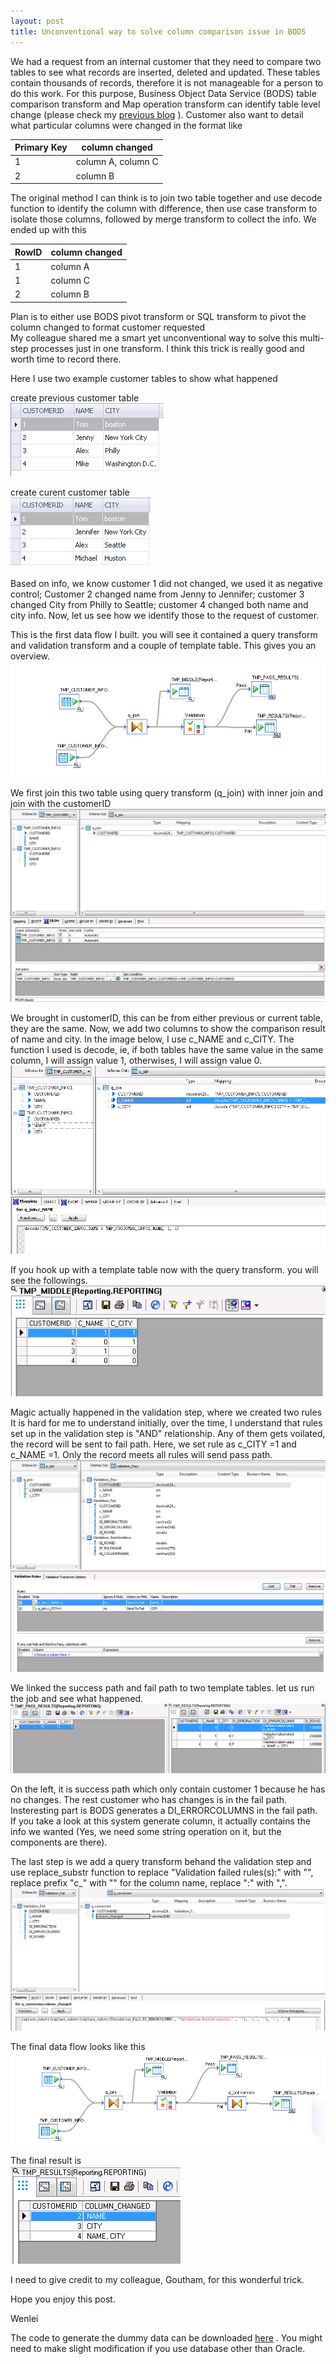 ```yaml
---
layout: post
title: Unconventional way to solve column comparison issue in BODS
---
```


We had a request from an internal customer that they need to compare two tables to see what records are inserted, deleted and updated.  These tables contain thousands of records, therefore it is not manageable for a person to do this work. For this purpose, Business Object Data Service (BODS) table comparison transform and Map operation transform can identify table level change (please check my <a href="https://wenleicao.github.io/Observe-SAP-Data-Service-CDC-Behavior-Using-Table-Comparison/">previous blog</a> ).  Customer also want to detail what particular columns were changed in the format like

|Primary Key|column changed|
| --- | --- |
| 1 | column A, column C |  
| 2 | column B | 

The original method I can think is to join two table together and use decode function to identify the column with difference, then use case transform to isolate those columns, followed by merge transform to collect the info.  We ended up with this  

|RowID|column changed|
| --- | --- |
|1|column A|  
|1|column C|  
|2|column B|

Plan is to either use BODS pivot transform or SQL transform to pivot the column changed to format customer requested  
My colleague shared me a smart yet unconventional way to solve this multi-step processes just in one transform. I think this trick is really good and worth time to record there.   

Here I use two example customer tables to show what happened  

create previous customer table  
<img src="/images/blog9/customer_before.PNG" >

create curent customer table  
<img src="/images/blog9/customer_after.PNG" >

Based on info, we know customer 1 did not changed, we used it as negative control; Customer 2 changed name from Jenny to Jennifer; customer 3 changed City from Philly to Seattle; customer 4 changed both name and city info. Now, let us see how we identify those to the request of customer.  

This is the first data flow I built.  you will see it contained a query transform and validation transform and a couple of template table. This gives you an overview. 
<img src="/images/blog9/data_flow.PNG" >

We first join this two table using query transform (q_join) with inner join and join with the customerID
<img src="/images/blog9/join_condition.PNG" >

We brought in customerID, this can be from either previous or current table, they are the same. 
Now, we add two columns to show the comparison result of name and city. In the image below, I use c_NAME and c_CITY. The function I used is decode, ie, if both tables have the same value in the same column, I will assign value 1, otherwises, I will assign value 0.  
<img src="/images/blog9/column_def.PNG" >

If you hook up with a template table now with the query transform. you will see the followings.  
<img src="/images/blog9/middle change.PNG" >

Magic actually happened in the validation step, where we created two rules
It is hard for me to understand initially, over the time, I understand that rules set up in the validation step is "AND" relationship. Any of them gets voilated, the record will be sent to fail path.  Here, we set rule as c_CITY =1 and c_NAME =1. Only the record meets all rules will send pass path.
<img src="/images/blog9/validation.PNG" >


We linked the success path and fail path to two template tables. let us run the job and see what happened.
<img src="/images/blog9/result1.PNG" >

On the left, it is success path which only contain customer 1 because he has no changes. The rest customer who has changes is in the fail path. Insteresting part is BODS generates a DI_ERRORCOLUMNS in the fail path. If you take a look at this system generate column, it actually contains the info we wanted (Yes, we need some string operation on it, but the components are there). 


The last step is we add a query transform behand the validation step and use replace_substr function to replace "Validation failed rules(s):" with "", replace prefix "c_" with "" for the column name,  replace ":" with ",". 
<img src="/images/blog9/reformat_di_errorcolumns.PNG" >

The final data flow looks like this  
<img src="/images/blog9/data_flow2.PNG" >

The final result is   
<img src="/images/blog9/final result.PNG" >

I need to give credit to my colleague, Goutham, for this wonderful trick.

Hope you enjoy this post.

Wenlei  


The code to generate the dummy data can be downloaded <a href="/Files/blog9_code.sql">here</a> .  You might need to make slight modification if you use database other than Oracle.


